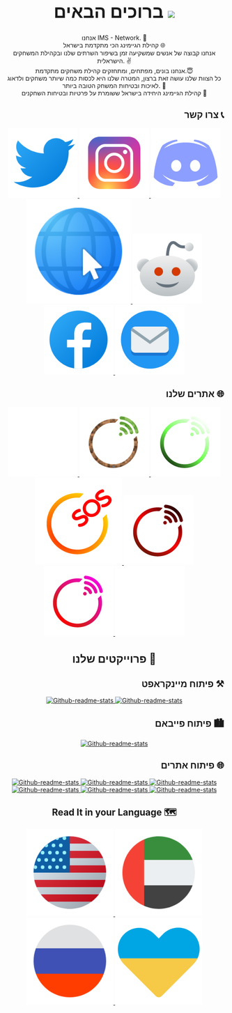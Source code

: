 
<!-- Welcome Text -->
<div align="center">
<h1 style="font-size:40px">ברוכים הבאים <img src="https://media.giphy.com/media/hvRJCLFzcasrR4ia7z/giphy.gif" width="40">
</h1>
<div>
<p align="center">

אנחנו IMS - Network. 👋\
קהילת הגיימינג הכי מתקדמת בישראל 🌐\
אנחנו קבוצה של אנשים שמשקיעה זמן בשיפור השרתים שלנו ובקהילת המשחקים הישראלית. ✌️\
אנחנו בונים, מפתחים, ומתחזקים קהילת משחקים מתקדמת.😇\
כל הצוות שלנו עושה זאת ברצון, המטרה שלנו היא לכסות כמה שיותר משחקים ולדאוג לאיכות ובטיחות המשחק הטובה ביותר. 🤩\
קהילת הגיימינג היחידה בישראל ששומרת על פרטיות ובטיחות השחקנים 🔐
</p>

<h2 align="right">צרו קשר 📞</h2>
<p align="center">
    <a href="https://twitter.com/network_ims">
    <img alt="Twitter" title="Twitter" 
    src="photos/twitter.svg"/>
    </a>
    <a href="https://www.instagram.com/ims__network/">
    <img alt="Instagram" title="Instagram" 
    src="photos/Instagram.svg"/>
    </a>
    <a href="https://discord.gg/QzGBm33CeM">
    <img alt="Discord" title="Discord" 
    src="photos/discord.svg"/>
    <a href="https://ims-network.org">
    <img alt="Website" title="Our Webstie" 
    src="photos/web.svg"/>
    </a>
    <a href="https://www.reddit.com/r/IMS_Network/">
    <img alt="Reddit" title="Reddit" 
    src="photos/reddit.svg"/>
    </a>
    <a href="https://www.facebook.com/IMSNetworkOfficial">
    <img alt="Facebook" title="Facebook" 
    src="photos/facebook.svg"/>
    </a>
    <a href="mailto:team@ims-network.net?subject=[GitHub]">
    <img alt="Email" title="Email" 
    src="photos/email.svg"/>
    </a>
</p>

<h2 align="right">אתרים שלנו 🌐</h2>
<p align="center">
    <a href="https://open-source.ims-network.net">
    <img alt="אתר תודות וזכויות יוצרים" title="אתר תודות וזכויות יוצרים" 
    src="photos/copyright.svg"/>
    </a>
    <a href="https://mc-web.ims-network.net">
    <img alt="שרתי מיינקראפט" title="שרתי מיינקראפט" 
    src="photos/minecraft.svg"/>
    </a>
    <a href="https://alfine.ims-network.net/">
    <img alt="פרוייקט אלפיין" title="פרוייקט אלפיין"
    src="photos/alfine.svg"/>
    </a>
    <a href="https://status.ims-network.org/">
    <img alt="סטטוס שירות" title="סטטוס שירות"
    src="photos/sos.svg"/>
    </a>
    <a href="https://fivem-web.ims-network.net">
    <img alt="שרתי פייבאם" title="שרתי פייבאם"
    src="photos/fivem.svg"/>
    </a>
    <a href="https://devs.ims-network.net">
    <img alt="אתר מפתחים" title="אתר מפתחים"
    src="photos/devs.svg"/>
    </a>
    <a href="https://legal.ims-network.net">
    <img alt="התקנון שלנו" title="התקנון שלנו"
    src="photos/legal.svg"/>
    </a>
</p>

<div align="center">
<h1 style="font-size:25px">פרוייקטים שלנו 🦾</h1>
</div>
<h2 align="right">פיתוח מיינקראפט ⚒</h2>
<p align="center">
    <a href="https://github.com/IMS-Network/Oravell-Launcher">
    <img width="278" 
    src="https://denvercoder1-github-readme-stats.vercel.app/api/pin/?username=ims-network&repo=Minecraft&&theme=dark&hide_border=true" 
    alt="Github-readme-stats">
    </a>
    <a href="https://github.com/IMS-Network/Oravell-Plugins">
    <img width="278" 
    src="https://denvercoder1-github-readme-stats.vercel.app/api/pin/?username=ims-network&repo=Oravell-Plugins&&theme=dark&hide_border=true" 
    alt="Github-readme-stats">
    </a>
</p>

<h2 align="right">פיתוח פייבאם 🏙</h2>
<p align="center">
    <a href="https://github.com/ims-network/Andrada-City">
    <img width="278" 
    src="https://denvercoder1-github-readme-stats.vercel.app/api/pin/?username=ims-network&repo=Andrada-City&&theme=dark&hide_border=true" 
    alt="Github-readme-stats">
    </a>
</p>

<h2 align="right">פיתוח אתרים 🌐</h2>
<p align="center">
    <a href="https://github.com/ims-network/IMS-Legal">
    <img width="278" 
    src="https://denvercoder1-github-readme-stats.vercel.app/api/pin/?username=ims-network&repo=IMS-Legal&&theme=dark&hide_border=true" 
    alt="Github-readme-stats">
    </a>
    <a href="https://github.com/ims-network/IMS-Jobs">
    <img width="278" 
    src="https://denvercoder1-github-readme-stats.vercel.app/api/pin/?username=ims-network&repo=IMS-Jobs&&theme=dark&hide_border=true" 
    alt="Github-readme-stats">
    </a>
    <a href="https://github.com/ims-network/IMS-Devs">
    <img width="278" 
    src="https://denvercoder1-github-readme-stats.vercel.app/api/pin/?username=ims-network&repo=IMS-Devs&&theme=dark&hide_border=true" 
    alt="Github-readme-stats">
    </a>
    <a href="https://github.com/ims-network/IMS-Blog">
    <img width="278" 
    src="https://denvercoder1-github-readme-stats.vercel.app/api/pin/?username=ims-network&repo=IMS-Blog&&theme=dark&hide_border=true" 
    alt="Github-readme-stats">
    </a>
    <a href="https://github.com/ims-network/IMS-Copyrights">
    <img width="278" 
    src="https://denvercoder1-github-readme-stats.vercel.app/api/pin/?username=ims-network&repo=IMS-Copyrights&&theme=dark&hide_border=true" 
    alt="Github-readme-stats">
    </a>
    <a href="https://github.com/ims-network/Playit.gg-Docs">
    <img width="278" 
    src="https://denvercoder1-github-readme-stats.vercel.app/api/pin/?username=ims-network&repo=Playit.gg-Docs&&theme=dark&hide_border=true" 
    alt="Github-readme-stats">
    </a>
</p>
<div align="center">
<h2>Read It in your Language 🗺</h2>
    <a href="README_en.md">
    <img alt="English" title="English" 
    src="photos/us.svg"/>
    </a>
    <a href="README_ar.md">
    <img alt="Arabic" title="عربي" 
    src="photos/UAE.svg"/>
    </a>
    <a href="README_ru.md">
    <img alt="Russian" title="русские #нетвойны" 
    src="photos/Russia.svg"/>
    </a>
    <a href="README_au.md">
    <img alt="Ukraine" title="Україна #ЗаУкраїну" 
    src="photos/Ukraine.svg"/>
    </a>
</div>
